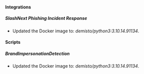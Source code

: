 
#### Integrations

##### SlashNext Phishing Incident Response

- Updated the Docker image to: *demisto/python3:3.10.14.91134*.

#### Scripts

##### BrandImpersonationDetection

- Updated the Docker image to: *demisto/python3:3.10.14.91134*.
